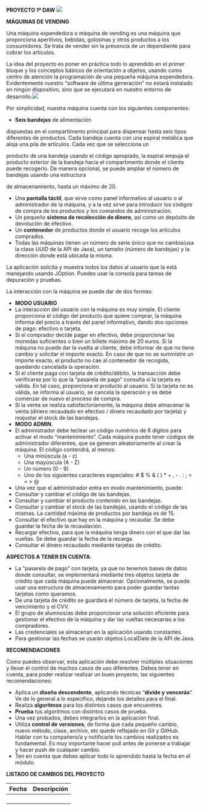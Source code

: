﻿**PROYECTO 1º DAW ![](Aspose.Words.24349f49-a4e1-49de-ab80-ae9e5f12b99a.001.png)**

**MÁQUINAS DE VENDING** 

Una máquina expendedora o máquina de vending es una máquina que proporciona aperitivos, bebidas, golosinas y otros productos a los consumidores. Se trata de vender sin la presencia de un dependiente para cobrar los artículos.

La idea del proyecto es poner en práctica todo lo aprendido en el primer bloque y los conceptos básicos de orientación a objetos, usando como centro de atención la programación de una pequeña máquina expendedora. Evidentemente nuestro “software de última generación” no estará instalado en ningún dispositivo, sino que se ejecutará en nuestro entorno de desarrollo.![](Aspose.Words.24349f49-a4e1-49de-ab80-ae9e5f12b99a.002.png)

Por simplicidad, nuestra máquina cuenta con los siguientes componentes:

- **Seis bandejas** de alimentación

dispuestas en el compartimento principal para dispensar hasta seis tipos diferentes de productos. Cada bandeja cuenta con una espiral metálica que aloja una pila de artículos. Cada vez que se selecciona un

producto de una bandeja usando el código apropiado, la espiral empuja el producto exterior de la bandeja hacia el compartimento donde el cliente puede recogerlo. De manera opcional, se puede ampliar el número de bandejas usando una estructura

de almacenamiento, hasta un máximo de 20.

- Una **pantalla táctil**, que sirve como panel informativo al usuario o al administrador de la máquina, y a la vez sirve para introducir los códigos de compra de los productos y los comandos de administración.
- Un pequeño **sistema de recolección de dinero**, así como un depósito de devolución de efectivo.
- Un **contenedor** de productos donde el usuario recoge los artículos comprados.
- Todas las máquinas tienen un número de serie único que no cambia(usa la clase *UUID* de la API de Java), un tamaño (número de bandejas) y la dirección donde está ubicada la misma.

La aplicación solicita y muestra todos los datos al usuario que la está manejando usando JOption. Puedes usar la consola para tareas de depuración y pruebas.

La interacción con la máquina se puede dar de dos formas:

- **MODO USUARIO**
- La interacción del usuario con la máquina es muy simple. El cliente proporciona el código del producto que quiere comprar, la máquina informa del precio a través del panel informativo, dando dos opciones de pago: efectivo o tarjeta.
- Si el comprador decide pagar en efectivo, debe proporcionar las monedas suficientes o bien un billete máximo de 20 euros. Si la máquina no puede dar la vuelta al cliente, debe informar de que no tiene cambio y solicitar el importe exacto. En caso de que no se suministre un importe exacto, el producto no cae al contenedor de recogida, quedando cancelada la operación.
- Si el cliente paga con tarjeta de crédito/débito, la transacción debe verificarse por lo que la “pasarela de pago” consulta si la tarjeta es válida. En tal caso, proporciona el producto al usuario. Si la tarjeta no es válida, se informa al usuario, se cancela la operación y se debe comenzar de nuevo el proceso de compra.
- Si la venta se realiza satisfactoriamente, la máquina debe almacenar la venta (dinero recaudado en efectivo / dinero recaudado por tarjeta) y reajustar el stock de las bandejas.
- **MODO ADMIN.**
- El administrador debe teclear un código numérico de 8 dígitos para activar el modo “mantenimiento”. Cada máquina puede tener códigos de administrador diferentes, que se generan aleatoriamente al crear la máquina. El código contendrá, al menos:
  - Una minúscula (a - z)
  - Una mayúscula (A - Z)
  - Un número (0 - 9)
  - Uno de los siguientes caracteres especiales: # $ % &  ( ) \* + , - .  : ; < = > @
- Una vez que el administrador entra en modo mantenimiento, puede:
- Consultar y cambiar el código de las bandejas.
- Consultar y cambiar el producto contenido en las bandejas.
- Consultar y cambiar el stock de las bandejas, usando el código de las mismas. La cantidad máxima de productos por bandeja es de 15.
- Consultar el efectivo que hay en la máquina y recaudar. Se debe guardar la fecha de la recaudación.
- Recargar efectivo, para que la máquina tenga dinero con el que dar las vueltas. Se debe guardar la fecha de la recarga.
- Consultar el dinero recaudado mediante tarjetas de crédito.

**ASPECTOS A TENER EN CUENTA**:

- La “pasarela de pago” con tarjeta, ya que no tenemos bases de datos donde consultar, se implementará mediante tres objetos tarjeta de crédito que cada máquina puede almacenar. Opcionalmente, se puede usar una estructura de almacenamiento para poder guardar tantas tarjetas como queramos.
- De una tarjeta de crédito se guardará el número de tarjeta, la fecha de vencimiento y el CVV.
- El grupo de alumnos/as debe proporcionar una solución eficiente para gestionar el efectivo de la máquina y dar las vueltas necesarias a los compradores.
- Las credenciales se almacenan en la aplicación usando constantes.
- Para gestionar las fechas se usarán objetos LocalDate de la API de Java.

**RECOMENDACIONES**

Como puedes observar, esta aplicación debe resolver múltiples situaciones y llevar el control de muchos casos de uso diferentes. Debes tener en cuenta, para poder realizar realizar un buen proyecto, las siguientes recomendaciones:

- Aplica un **diseño descendente**, aplicando técnicas “**divide y vencerás**”. Ve de lo general a lo específico, dejando los detalles para el final.
- Realiza **algoritmos** para los distintos casos que encuentres.
- **Prueba** tus algoritmos con distintos casos de prueba.
- Una vez probados, debes integrarlos en la aplicación final.
- Utiliza **control de versiones**, de forma que cada pequeño cambio, nuevo método, clase, archivo, etc quede reflejado en Git y GitHub. Hablar con tu compañero/a y notificarle los cambios realizados es fundamental. Es muy importante hacer pull antes de ponerse a trabajar y hacer push de cualquier cambio.
- Ten en cuenta que debes aplicar todo lo aprendido hasta la fecha en el módulo.

**LISTADO DE CAMBIOS DEL PROYECTO**



|Fecha|Descripción|
| - | - |
|||
|||
|||
|||

